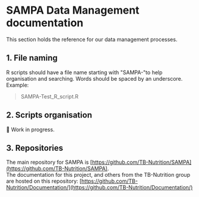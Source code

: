 SAMPA Data Management documentation
===================================

This section holds the reference for our data management processes.

## 1. File naming
R scripts should have a file name starting with "SAMPA-"to help organisation and searching.
Words should be spaced by an underscore.  
Example:
> SAMPA-Test_R_script.R


## 2. Scripts organisation

🚧 Work in progress.

## 3. Repositories
The main repository for SAMPA is [https://github.com/TB-Nutrition/SAMPA](https://github.com/TB-Nutrition/SAMPA).  
The documentation for this project, and others from the TB-Nutrition group are hosted on this repository: [https://github.com/TB-Nutrition/Documentation/](https://github.com/TB-Nutrition/Documentation/)
